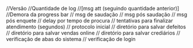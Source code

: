 //Versão
//Quantidade de log
//[msg att (seguindo quantidade anterior)]
//Demora da progress bar
// msg de saudação
// msg pós saudação
// msg pós enquete
// delay por tempo de procura
// tentativas para finalizar atendimento (segundos)
// protocolo inicial
// diretório para salvar defeitos
// diretório para salvar vendas online
// diretório para salvar crediários
// verificação de abas do sistema
// verificação de login
